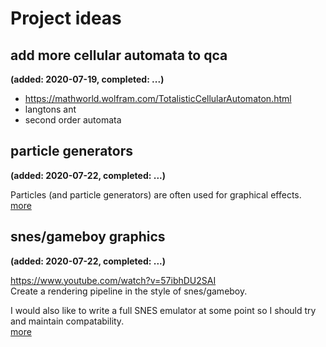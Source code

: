 # Project ideas
## add more cellular automata to qca
__(added: 2020-07-19, completed: ...)__

- https://mathworld.wolfram.com/TotalisticCellularAutomaton.html
- langtons ant
- second order automata

## particle generators
__(added: 2020-07-22, completed: ...)__

Particles (and particle generators) are often used for graphical effects.  
[more](particle)

## snes/gameboy graphics
__(added: 2020-07-22, completed: ...)__

https://www.youtube.com/watch?v=57ibhDU2SAI  
Create a rendering pipeline in the style of snes/gameboy.

I would also like to write a full SNES emulator at some point so I should try
and maintain compatability.  
[more](snes)
